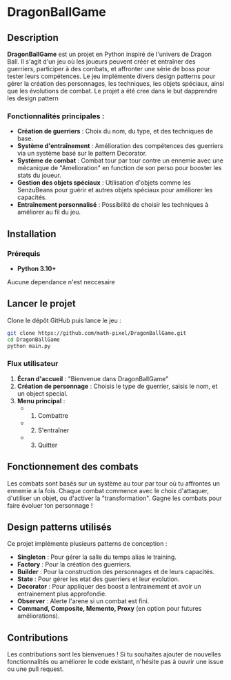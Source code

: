 # DragonBallGame

## Description

**DragonBallGame** est un projet en Python inspiré de l'univers de Dragon Ball. Il s'agit d'un jeu où les joueurs peuvent créer et entraîner des guerriers, participer à des combats, et affronter une série de boss pour tester leurs compétences. Le jeu implémente divers design patterns pour gérer la création des personnages, les techniques, les objets spéciaux, ainsi que les évolutions de combat. Le projet a été cree dans le but dapprendre les design pattern

### Fonctionnalités principales :

- **Création de guerriers** : Choix du nom, du type, et des techniques de base.
- **Système d'entraînement** : Amélioration des compétences des guerriers via un système basé sur le pattern Decorator.
- **Système de combat** : Combat tour par tour contre un ennemie avec une mécanique de "Amelioration" en function de son perso pour booster les stats du joueur.
- **Gestion des objets spéciaux** : Utilisation d'objets comme les SenzuBeans pour guérir et autres objets spéciaux pour améliorer les capacités.
- **Entraînement personnalisé** : Possibilité de choisir les techniques à améliorer au fil du jeu.

## Installation

### Prérequis

- **Python 3.10+**

Aucune dependance n'est neccesaire

## Lancer le projet

Clone le dépôt GitHub puis lance le jeu :

```bash
git clone https://github.com/math-pixel/DragonBallGame.git
cd DragonBallGame
python main.py
```

### Flux utilisateur

1. **Écran d'accueil** : "Bienvenue dans DragonBallGame"
2. **Création de personnage** : Choisis le type de guerrier, saisis le nom,  et un object special.
3. **Menu principal** :
   - 1. Combattre
   - 2. S'entraîner
   - 3. Quitter

## Fonctionnement des combats

Les combats sont basés sur un système au tour par tour où tu affrontes un ennemie a la fois. Chaque combat commence avec le choix d'attaquer, d'utiliser un objet, ou d'activer la "transformation". Gagne les combats pour faire évoluer ton personnage !

## Design patterns utilisés

Ce projet implémente plusieurs patterns de conception :

- **Singleton** : Pour gérer la salle du temps alias le training.
- **Factory** : Pour la création des guerriers.
- **Builder** : Pour la construction des personnages et de leurs capacités.
- **State** : Pour gérer les etat des guerriers et leur evolution.
- **Decorator** : Pour appliquer des boost a lentrainement et avoir un entrainement plus approfondie.
- **Observer** : Alerte l'arene si un combat est fini.
- **Command, Composite, Memento, Proxy** (en option pour futures améliorations).

## Contributions

Les contributions sont les bienvenues ! Si tu souhaites ajouter de nouvelles fonctionnalités ou améliorer le code existant, n'hésite pas à ouvrir une issue ou une pull request.